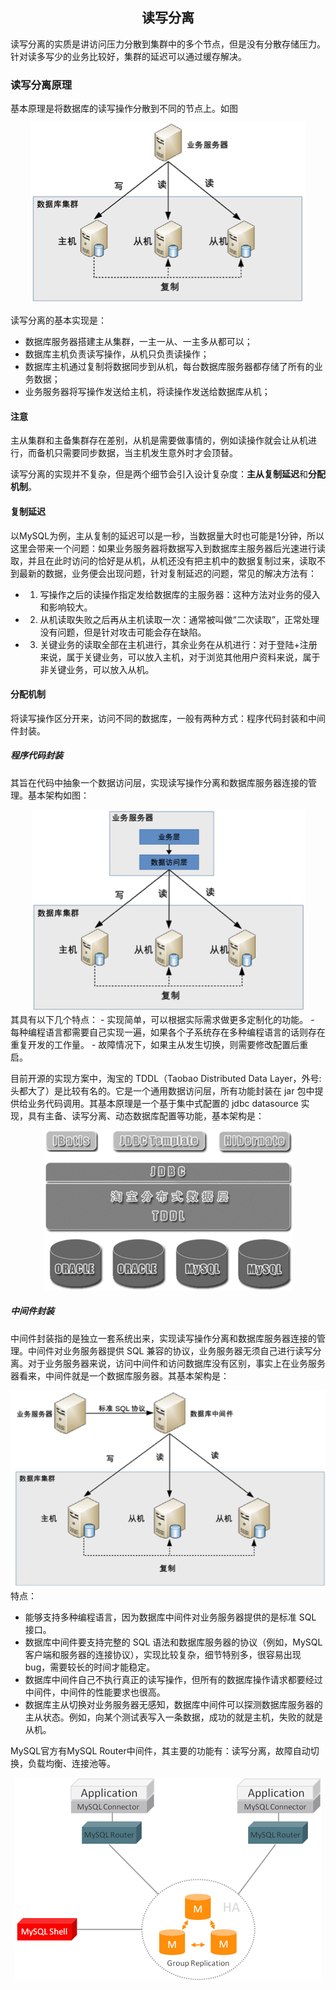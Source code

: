 ## <center> 读写分离 </center>

读写分离的实质是讲访问压力分散到集群中的多个节点，但是没有分散存储压力。
针对读多写少的业务比较好，集群的延迟可以通过缓存解决。

### 读写分离原理
基本原理是将数据库的读写操作分散到不同的节点上。如图
<div align = center>
<img src="../img/读写分离.png"/>
</div>

读写分离的基本实现是：
- 数据库服务器搭建主从集群，一主一从、一主多从都可以；
- 数据库主机负责读写操作，从机只负责读操作；
- 数据库主机通过复制将数据同步到从机，每台数据库服务器都存储了所有的业务数据；
- 业务服务器将写操作发送给主机，将读操作发送给数据库从机；

#### 注意
主从集群和主备集群存在差别，从机是需要做事情的，例如读操作就会让从机进行，而备机只需要同步数据，当主机发生意外时才会顶替。

读写分离的实现并不复杂，但是两个细节会引入设计复杂度：**主从复制延迟**和**分配机制**。

#### 复制延迟
以MySQL为例，主从复制的延迟可以是一秒，当数据量大时也可能是1分钟，所以这里会带来一个问题：如果业务服务器将数据写入到数据库主服务器后光速进行读取，并且在此时访问的恰好是从机，从机还没有把主机中的数据复制过来，读取不到最新的数据，业务便会出现问题，针对复制延迟的问题，常见的解决方法有：
- 1. 写操作之后的读操作指定发给数据库的主服务器：这种方法对业务的侵入和影响较大。
- 2. 从机读取失败之后再从主机读取一次：通常被叫做“二次读取”，正常处理没有问题，但是针对攻击可能会存在缺陷。
- 3. 关键业务的读取全部在主机进行，其余业务在从机进行：对于登陆+注册来说，属于关键业务，可以放入主机，对于浏览其他用户资料来说，属于非关键业务，可以放入从机。

#### 分配机制
将读写操作区分开来，访问不同的数据库，一般有两种方式：程序代码封装和中间件封装。

##### 程序代码封装
其旨在代码中抽象一个数据访问层，实现读写操作分离和数据库服务器连接的管理。基本架构如图：
<div align = center>
<img src="../img/读写分离-程序代码封装.png"/>
</div>
其具有以下几个特点：
- 实现简单，可以根据实际需求做更多定制化的功能。
- 每种编程语言都需要自己实现一遍，如果各个子系统存在多种编程语言的话则存在重复开发的工作量。
- 故障情况下，如果主从发生切换，则需要修改配置后重启。


目前开源的实现方案中，淘宝的 TDDL（Taobao Distributed Data Layer，外号: 头都大了）是比较有名的。它是一个通用数据访问层，所有功能封装在 jar 包中提供给业务代码调用。其基本原理是一个基于集中式配置的 jdbc datasource 实现，具有主备、读写分离、动态数据库配置等功能，基本架构是：
<div align = center>
<img src="../img/淘宝读写分离.png"/>
</div>

##### 中间件封装
中间件封装指的是独立一套系统出来，实现读写操作分离和数据库服务器连接的管理。中间件对业务服务器提供 SQL 兼容的协议，业务服务器无须自己进行读写分离。对于业务服务器来说，访问中间件和访问数据库没有区别，事实上在业务服务器看来，中间件就是一个数据库服务器。其基本架构是：
<div align = center>
<img src="../img/读写分离-中间件.png"/>
</div>
特点：

- 能够支持多种编程语言，因为数据库中间件对业务服务器提供的是标准 SQL 接口。
- 数据库中间件要支持完整的 SQL 语法和数据库服务器的协议（例如，MySQL 客户端和服务器的连接协议），实现比较复杂，细节特别多，很容易出现 bug，需要较长的时间才能稳定。
- 数据库中间件自己不执行真正的读写操作，但所有的数据库操作请求都要经过中间件，中间件的性能要求也很高。
- 数据库主从切换对业务服务器无感知，数据库中间件可以探测数据库服务器的主从状态。例如，向某个测试表写入一条数据，成功的就是主机，失败的就是从机。

MySQL官方有MySQL Router中间件，其主要的功能有：读写分离，故障自动切换，负载均衡、连接池等。
<div align = center>
<img src="../img/MySQL-Router.png"/>
</div>
